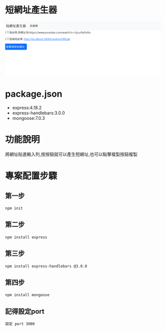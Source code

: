 # 短網址產生器
![image](https://github.com/keoo156/shorterNet/blob/master/%E8%9E%A2%E5%B9%95%E6%93%B7%E5%8F%96%E7%95%AB%E9%9D%A2%202023-04-14%20191301.png)

# package.json
* express:4.18.2
* express-handlebars:3.0.0
* mongoose:7.0.3

# 功能說明
將網址貼進輸入列,按按鈕就可以產生短網址,也可以點擊複製按鈕複製

# 專案配置步驟
## 第一步
`npm init`
## 第二步
`npm install express`
## 第三步
`npm install express-handlebars @3.0.0`
## 第四步
`npm install mongoose`
## 記得設定port
`設定 port 3000`
